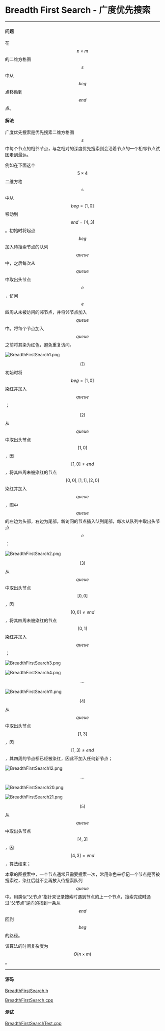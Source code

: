 <script type="text/javascript" src="https://cdnjs.cloudflare.com/ajax/libs/mathjax/2.7.1/MathJax.js?config=TeX-AMS-MML_HTMLorMML"></script>

# Breadth First Search - 广度优先搜索

--------

#### 问题

在$$ n \times m $$的二维方格图$$ s $$中从$$ beg $$点移动到$$ end $$点。

#### 解法

广度优先搜索是优先搜索二维方格图$$ s $$中每个节点的相邻节点，与之相对的深度优先搜索则会沿着节点的一个相邻节点试图走到最远。

例如在下面这个$$ 5 \times 4 $$二维方格$$ s $$中从$$ beg = [1,0] $$移动到$$ end = [4,3] $$。初始时将起点$$ beg $$加入待搜索节点的队列$$ queue $$中，之后每次从$$ queue $$中取出头节点$$ e $$，访问$$ e $$四周从未被访问的邻节点，并将邻节点加入$$ queue $$中。将每个节点加入$$ queue $$之前将其染为红色，避免重复访问。

![BreadthFirstSearch1.png](../res/BreadthFirstSearch1.png)

$$ (1) $$ 初始时将$$ beg = [1,0] $$染红并加入$$ queue $$；

$$ (2) $$ 从$$ queue $$中取出头节点$$ [1,0] $$，因$$ [1,0] \ne end $$，将其四周未被染红的节点$$ [0,0], [1,1], [2,0] $$染红并加入$$ queue $$，图中$$ queue $$的左边为头部，右边为尾部，新访问的节点插入队列尾部，每次从队列中取出头节点$$ e $$：

![BreadthFirstSearch2.png](../res/BreadthFirstSearch2.png)

$$ (3) $$ 从$$ queue $$中取出头节点$$ [0,0] $$，因$$ [0,0] \ne end $$，将其四周未被染红的节点$$ [0,1] $$染红并加入$$ queue $$；

![BreadthFirstSearch3.png](../res/BreadthFirstSearch3.png)

![BreadthFirstSearch4.png](../res/BreadthFirstSearch4.png)

$$
\cdots
$$

![BreadthFirstSearch11.png](../res/BreadthFirstSearch11.png)

$$ (4) $$ 从$$ queue $$中取出头节点$$ [1,3] $$，因$$ [1,3] \ne end $$，其四周的节点都已经被染红，因此不加入任何新节点；

![BreadthFirstSearch12.png](../res/BreadthFirstSearch12.png)

$$
\cdots
$$

![BreadthFirstSearch20.png](../res/BreadthFirstSearch20.png)

![BreadthFirstSearch21.png](../res/BreadthFirstSearch21.png)

$$ (5) $$ 从$$ queue $$中取出头节点$$ [4,3] $$，因$$ [4,3] = end $$，算法结束；

本章的图搜索中，一个节点通常只需要搜索一次，常用染色来标记一个节点是否被搜索过，染红后就不会再放入待搜索队列$$ queue $$中。用类似“父节点”指针来记录搜索时遇到节点的上一个节点，搜索完成时通过“父节点”逆向的找到一条从$$ end $$回到$$ beg $$的路径。

该算法的时间复杂度为$$ O(n \times m) $$。

--------

#### 源码

[BreadthFirstSearch.h](https://github.com/linrongbin16/Way-to-Algorithm/blob/master/src/Search/BreadthFirstSearch.h)

[BreadthFirstSearch.cpp](https://github.com/linrongbin16/Way-to-Algorithm/blob/master/src/Search/BreadthFirstSearch.cpp)

#### 测试

[BreadthFirstSearchTest.cpp](https://github.com/linrongbin16/Way-to-Algorithm/blob/master/src/Search/BreadthFirstSearchTest.cpp)
